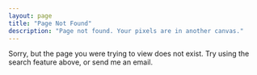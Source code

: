 ```yaml
---
layout: page
title: "Page Not Found"
description: "Page not found. Your pixels are in another canvas."
---  
```


Sorry, but the page you were trying to view does not exist. Try using the search feature above, or send me an email.


